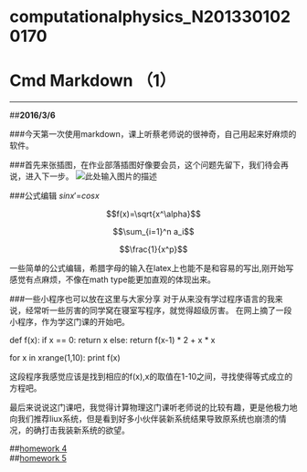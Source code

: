 # computationalphysics_N2013301020170
# Cmd Markdown （1）



---

##**2016/3/6**

###今天第一次使用markdown，课上听蔡老师说的很神奇，自己用起来好麻烦的软件。

###首先来张插图，在作业部落插图好像要会员，这个问题先留下，我们待会再说，进入下一步。
![此处输入图片的描述][1]

###公式编辑
$sinx'$=$cosx$

$$f(x)=\sqrt{x^\alpha}$$

$$\sum_{i=1}^n a_i$$

$$\frac{1}{x^p}$$

一些简单的公式编辑，希腊字母的输入在latex上也能不是和容易的写出,刚开始写感觉有点麻烦，不像在math type能更加直观的体现出来。

###一些小程序也可以放在这里与大家分享
对于从来没有学过程序语言的我来说，经常听一些厉害的同学窝在寝室写程序，就觉得超级厉害。
在网上摘了一段小程序，作为学这门课的开始吧。

def f(x):
    if x == 0:
        return x
    else:
        return f(x-1) * 2 + x * x

for x in xrange(1,10):
    print f(x)

这段程序我感觉应该是找到相应的f(x),x的取值在1-10之间，寻找使得等式成立的方程吧。

最后来说说这门课吧，我觉得计算物理这门课听老师说的比较有趣，更是他极力地向我们推荐liux系统，但是看到好多小伙伴装新系统结果导致原系统也崩溃的情况，的确打击我装新系统的欲望。

[1]: https://raw.githubusercontent.com/caihao/computational_physics_whu/7d7b4c0cbd5a32db80a8458729c1aff754eaf743/MomKm1.png

##[homework 4](https://github.com/Wangzhengwhu/Homework-4)   
##[homework 5](https://github.com/Wangzhengwhu/Homework-5/blob/master/README.md)


